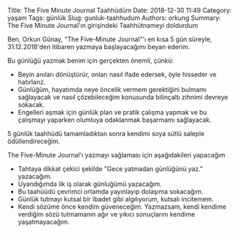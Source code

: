 Title: The Five Minute Journal Taahhüdüm
Date: 2018-12-30 11:49
Category: yaşam
Tags: günlük
Slug: gunluk-taahhudum
Authors: orkung
Summary: The Five Minute Journal'ın girişindeki Taahhütnameyi doldurdum

Ben, Orkun Günay, "The Five-Minute Journal"'ı en kısa 5 gün süreyle,
31.12.2018'den itibaren yazmaya başlayacağımı beyan ederim.

Bu günlüğü yazmak benim için gerçekten önemli, çünkü:

  * Beyin anıları dönüştürür, onları nasıl ifade edersek, öyle hisseder ve
    hatırlarız.
  * Günlüğüm, hayatımda neye öncelik vermem gerektiğini bulmamı sağlayacak ve
    nasıl çözebileceğim konusunda bilinçaltı zihnimi devreye sokacak.
  * Engelleri aşmak için günlük plan ve pratik çalışma yapmak ve bu çalışmayı
    yaparken olumluya odaklanmak başarmamı sağlayacak.

5 günlük taahhüdü tamamladıktan sonra kendimi soya sütlü saleple
ödüllendireceğim.

The Five-Minute Journal'ı yazmayı sağlaması için aşağıdakileri yapacağım

  * Tahtaya dikkat çekici şekilde  "Gece yatmadan günlüğünü yaz." yazacağım.
  * Uyandığımda ilk iş olarak günluğümü yazacağım.
  * Bu taahüüdü çevrimci ortamda yayınlayıp dolaşıma sokacağım.
  * Günlük tutmayı kutsal bir ibadet gibi algılıyorum, kutsalı incitemem.
  * Kendi sözüme önce kendim güveneceğim. Yazmazsam, kendi kendime verdiğim
    sözü tutmamanın ağır ve yıkıcı sonuçlarını kendime yaşatmayacağım.
